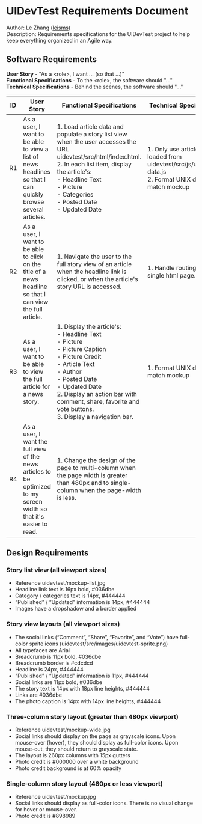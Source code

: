 # UIDevTest Requirements Document
Author: Le Zhang ([leisms](http://github.com/leisms))  
Description: Requirements specifications for the UIDevTest project to help keep everything organized in an Agile way.

## Software Requirements
**User Story** - "As a \<role>, I want … (so that …)"  
**Functional Specifications** - To the \<role>, the software should "…"  
**Technical Specifications** - Behind the scenes, the software should "…"  

| ID | User Story | Functional Specifications | Technical Specifications |
|----|------------|---------------------------|--------------------------|
| R1 | As a user, I want to be able to view a list of news headlines so that I can quickly browse several articles. | 1. Load article data and populate a story list view when the user accesses the URL uidevtest/src/html/index.html. <br> 2. In each list item, display the article's:<br> - Headline Text <br> - Picture <br> - Categories <br> - Posted Date <br> - Updated Date | 1. Only use article data loaded from uidevtest/src/js/uidevtest-data.js <br> 2. Format UNIX dates to match mockup |
| R2 | As a user, I want to be able to click on the title of a news headline so that I can view the full article. | 1. Navigate the user to the full story view of an article when the headline link is clicked, or when the article's story URL is accessed. | 1. Handle routing with a single html page. |
| R3 | As a user, I want to be able to view the full article for a news story. | 1. Display the article's: <br> - Headline Text <br> - Picture <br> - Picture Caption <br> - Picture Credit <br> - Article Text <br> - Author <br> - Posted Date <br> - Updated Date <br> 2. Display an action bar with comment, share, favorite and vote buttons. <br> 3. Display a navigation bar. | 1. Format UNIX dates to match mockup |
| R4 | As a user, I want the full view of the news articles to be optimized to my screen width so that it's easier to read. | 1. Change the design of the page to multi-column when the page width is greater than 480px and to single-column when the page-width is less.

## Design Requirements

### Story list view (all viewport sizes)

- Reference uidevtest/mockup-list.jpg
- Headline link text is 16px bold, #036dbe
- Category / categories text is 14px, #444444
- “Published” / “Updated” information is 14px, #444444
- Images have a dropshadow and a border applied

### Story view layouts (all viewport sizes)

- The social links (“Comment”, “Share”, “Favorite”, and “Vote”) have full-color sprite icons (uidevtest/src/images/uidevtest-sprite.png)
- All typefaces are Arial
- Breadcrumb is 11px bold, #036dbe
- Breadcrumb border is #cdcdcd
- Headline is 24px, #444444
- “Published” / “Updated” information is 11px, #444444
- Social links are 11px bold, #036dbe
- The story text is 14px with 18px line heights, #444444
- Links are #036dbe
- The photo caption is 14px with 14px line heights, #444444

### Three-column story layout (greater than 480px viewport)

- Reference uidevtest/mockup-wide.jpg
- Social links should display on the page as grayscale icons. Upon mouse-over (hover), they should display as full-color icons. Upon mouse-out, they should return to grayscale state.
- The layout is 260px columns with 15px gutters
- Photo credit is #000000 over a white background
- Photo credit background is at 60% opacity

### Single-column story layout (480px or less viewport)

- Reference uidevtest/mockup.jpg
- Social links should display as full-color icons. There is no visual change for hover or mouse-over.
- Photo credit is #898989